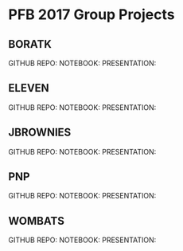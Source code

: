 # PFB 2017 Group Projects


## BORATK

GITHUB REPO:
NOTEBOOK: 
PRESENTATION:


## ELEVEN

GITHUB REPO:
NOTEBOOK: 
PRESENTATION:

## JBROWNIES

GITHUB REPO:
NOTEBOOK: 
PRESENTATION:


## PNP


GITHUB REPO:
NOTEBOOK: 
PRESENTATION:


## WOMBATS

GITHUB REPO:
NOTEBOOK: 
PRESENTATION:
